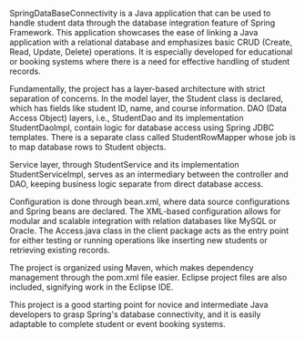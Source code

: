 SpringDataBaseConnectivity is a Java application that can be used to handle student data through the database integration feature of Spring Framework. This application showcases the ease of linking a Java application with a relational database and emphasizes basic CRUD (Create, Read, Update, Delete) operations. It is especially developed for educational or booking systems where there is a need for effective handling of student records.

Fundamentally, the project has a layer-based architecture with strict separation of concerns. In the model layer, the Student class is declared, which has fields like student ID, name, and course information. DAO (Data Access Object) layers, i.e., StudentDao and its implementation StudentDaoImpl, contain logic for database access using Spring JDBC templates. There is a separate class called StudentRowMapper whose job is to map database rows to Student objects.

Service layer, through StudentService and its implementation StudentServiceImpl, serves as an intermediary between the controller and DAO, keeping business logic separate from direct database access.

Configuration is done through bean.xml, where data source configurations and Spring beans are declared. The XML-based configuration allows for modular and scalable integration with relation databases like MySQL or Oracle. The Access.java class in the client package acts as the entry point for either testing or running operations like inserting new students or retrieving existing records.

The project is organized using Maven, which makes dependency management through the pom.xml file easier. Eclipse project files are also included, signifying work in the Eclipse IDE.

This project is a good starting point for novice and intermediate Java developers to grasp Spring's database connectivity, and it is easily adaptable to complete student or event booking systems.
